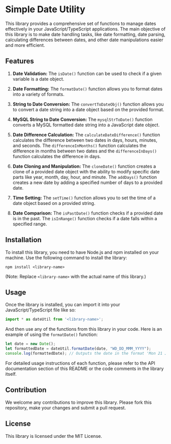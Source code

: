 # Simple Date Utility

This library provides a comprehensive set of functions to manage dates effectively in your JavaScript/TypeScript applications. The main objective of this library is to make date handling tasks, like date formatting, date parsing, calculating differences between dates, and other date manipulations easier and more efficient.

## Features

1. **Date Validation:** The `isDate()` function can be used to check if a given variable is a date object.

2. **Date Formatting:** The `formatDate()` function allows you to format dates into a variety of formats.

3. **String to Date Conversion:** The `convertToDateObj()` function allows you to convert a date string into a date object based on the provided format.

4. **MySQL String to Date Conversion:** The `mysqlStrToDate()` function converts a MySQL formatted date string into a JavaScript date object.

5. **Date Difference Calculation:** The `calculateDateDifference()` function calculates the difference between two dates in days, hours, minutes, and seconds. The `differenceInMonths()` function calculates the difference in months between two dates and the `differenceInDays()` function calculates the difference in days.

6. **Date Cloning and Manipulation:** The `cloneDate()` function creates a clone of a provided date object with the ability to modify specific date parts like year, month, day, hour, and minute. The `addDays()` function creates a new date by adding a specified number of days to a provided date.

7. **Time Setting:** The `setTime()` function allows you to set the time of a date object based on a provided string.

8. **Date Comparison:** The `isPastDate()` function checks if a provided date is in the past. The `isInRange()` function checks if a date falls within a specified range.

## Installation

To install this library, you need to have Node.js and npm installed on your machine. Use the following command to install the library:

```
npm install <library-name>
```

(Note: Replace `<library-name>` with the actual name of this library.)

## Usage

Once the library is installed, you can import it into your JavaScript/TypeScript file like so:

```javascript
import * as dateUtil from '<library-name>';
```

And then use any of the functions from this library in your code. Here is an example of using the `formatDate()` function:

```javascript
let date = new Date();
let formattedDate = dateUtil.formatDate(date, "WD_DD_MMM_YYYY");
console.log(formattedDate); // Outputs the date in the format 'Mon 21 Jun 2023'
```

For detailed usage instructions of each function, please refer to the API documentation section of this README or the code comments in the library itself.

## Contribution

We welcome any contributions to improve this library. Please fork this repository, make your changes and submit a pull request.

## License

This library is licensed under the MIT License.
